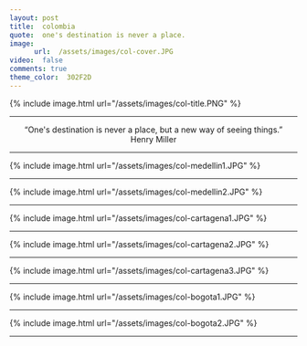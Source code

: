 ```yaml
---
layout: post
title:  colombia
quote:  one's destination is never a place.
image:
      url:  /assets/images/col-cover.JPG
video:  false
comments: true
theme_color:  302F2D
---
```


{% include image.html url="/assets/images/col-title.PNG" %}

***

<center> “One's destination is never a place, but a new way of seeing things.” </center>
<center> Henry Miller </center>

***

{% include image.html url="/assets/images/col-medellin1.JPG" %}

***

{% include image.html url="/assets/images/col-medellin2.JPG" %}

***

{% include image.html url="/assets/images/col-cartagena1.JPG" %}

***

{% include image.html url="/assets/images/col-cartagena2.JPG" %}

***

{% include image.html url="/assets/images/col-cartagena3.JPG" %}

***

{% include image.html url="/assets/images/col-bogota1.JPG" %}

***

{% include image.html url="/assets/images/col-bogota2.JPG" %}

***
